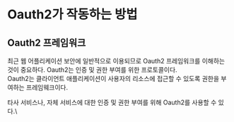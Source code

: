 # Oauth2가 작동하는 방법

## Oauth2 프레임워크
최근 웹 어플리케이션 보안에 일반적으로 이용되므로 Oauth2 프레임워크를 이해하는 것이 중요하다. Oauth2는 인증 및 권한 부여를 위한 프로토콜이다.\
Oauth2는 클라이언트 애플리케이션이 사용자의 리소스에 접근할 수 있도록 권한을 부여하는 프레임웨크이다. 

타사 서비스나, 자체 서비스에 대한 인증 및 권한 부여를 위해 Oauth2를 사용할 수 있다.\
